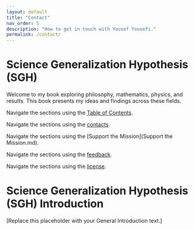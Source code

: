```yaml
---
layout: default
title: "Contact"
nav_order: 5
description: "How to get in touch with Yousef Yousefi."
permalink: /contact/
---
```

# Science Generalization Hypothesis (SGH)

Welcome to my book exploring philosophy, mathematics, physics, and results. This book presents my ideas and findings across these fields.

Navigate the sections using the [Table of Contents](SUMMARY.md).

Navigate the sections using the [contacts](contact.md).

Navigate the sections using the [Support the Mission](Support the Mission.md).

Navigate the sections using the [feedback](feedback.md).

Navigate the sections using the [license](license.md).

# Science Generalization Hypothesis (SGH) Introduction


[Replace this placeholder with your General Introduction text.]
